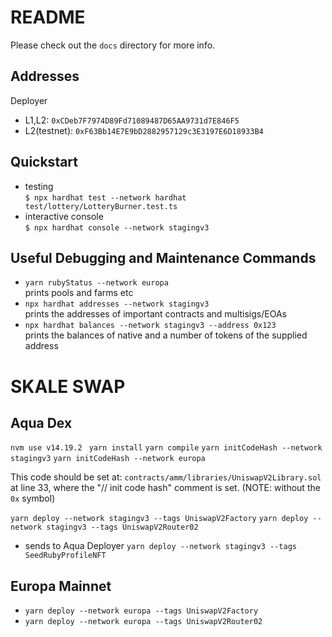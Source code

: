 # README

Please check out the `docs` directory for more info.

## Addresses

Deployer
* L1,L2: `0xCDeb7F7974D89Fd71089487D65AA9731d7E846F5`
* L2(testnet): `0xF63Bb14E7E9bD2882957129c3E3197E6D18933B4`

## Quickstart

* testing  
  `$ npx hardhat test --network hardhat test/lottery/LotteryBurner.test.ts`
* interactive console  
  `$ npx hardhat console --network stagingv3`

## Useful Debugging and Maintenance Commands

* `yarn rubyStatus --network europa`  
  prints pools and farms etc
* `npx hardhat addresses --network stagingv3`  
  prints the addresses of important contracts and multisigs/EOAs
* `npx hardhat balances --network stagingv3 --address 0x123`  
  prints the balances of native and a number of tokens of the supplied address




# SKALE SWAP 



## Aqua Dex 
```nvm use v14.19.2 ```
```yarn install```
```yarn compile```
```yarn initCodeHash --network stagingv3```
```yarn initCodeHash --network europa```

This code should be set at: `contracts/amm/libraries/UniswapV2Library.sol` at line 33, where the "// init code hash" comment is set. (NOTE: without the `0x` symbol)

```yarn deploy --network stagingv3 --tags UniswapV2Factory```
```yarn deploy --network stagingv3 --tags UniswapV2Router02```

- sends to Aqua Deployer
```yarn deploy --network stagingv3 --tags SeedRubyProfileNFT```

## Europa Mainnet 
- ```yarn deploy --network europa --tags UniswapV2Factory```
- ```yarn deploy --network europa --tags UniswapV2Router02```

